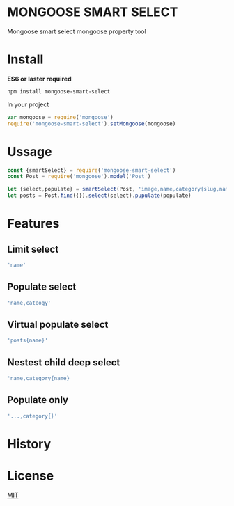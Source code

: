 # MONGOOSE SMART SELECT

Mongoose smart select mongoose property tool

# Install

**ES6 or laster required**

```
npm install mongoose-smart-select
```

In your project

```js
var mongoose = require('mongoose')
require('mongoose-smart-select').setMongoose(mongoose)
```

# Ussage

```js
const {smartSelect} = require('mongoose-smart-select')
const Post = require('mongoose').model('Post')

let {select,populate} = smartSelect(Post, 'image,name,category{slug,name}')
let posts = Post.find({}).select(select).pupulate(populate)
```

# Features

## Limit select

```js
'name'
```

## Populate select
```js
'name,cateogy'
```
## Virtual populate select

```js
'posts{name}'
```

## Nestest child deep select

```js
'name,category{name}
```

## Populate only

```js
'...,category{}'
```

# History


# License
[MIT](LICENSE)